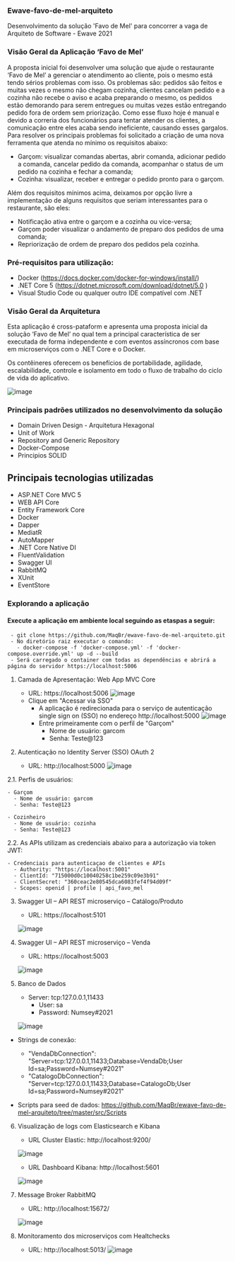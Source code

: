 ### Ewave-favo-de-mel-arquiteto
Desenvolvimento da solução 'Favo de Mel' para concorrer a vaga de Arquiteto de Software - Ewave 2021

### Visão Geral da Aplicação ‘Favo de Mel’

A proposta inicial foi desenvolver uma solução que ajude o restaurante ‘Favo de Mel’ a gerenciar o atendimento ao cliente, pois o mesmo está tendo sérios problemas com isso. Os problemas são: pedidos são feitos e muitas vezes o mesmo não chegam cozinha, clientes cancelam pedido e a cozinha não recebe o aviso e acaba preparando o mesmo, os pedidos estão demorando para serem entregues ou muitas vezes estão entregando pedido fora de ordem sem priorização.
Como esse fluxo hoje é manual e devido a correria dos funcionários para tentar atender os clientes, a comunicação entre eles acaba sendo ineficiente, causando esses gargalos.
Para resolver os principais problemas foi solicitado a criação de uma nova ferramenta que atenda no mínimo os requisitos abaixo:
- Garçom: visualizar comandas abertas, abrir comanda, adicionar pedido a comanda, cancelar pedido da comanda, acompanhar o status de um pedido na cozinha e fechar a comanda;
- Cozinha: visualizar, receber e entregar o pedido pronto para o garçom.

Além dos requisitos mínimos acima, deixamos por opção livre a implementação de alguns requisitos que seriam interessantes para o restaurante, são eles:
-  Notificação ativa entre o garçom e a cozinha ou vice-versa;
-  Garçom poder visualizar o andamento de preparo dos pedidos de uma comanda;
-  Repriorização de ordem de preparo dos pedidos pela cozinha.

### Pré-requisitos para utilização:
- Docker (https://docs.docker.com/docker-for-windows/install/)
- .NET Core 5 (https://dotnet.microsoft.com/download/dotnet/5.0 )
- Visual Studio Code ou qualquer outro IDE compatível com .NET

### Visão Geral da Arquitetura

Esta aplicação é cross-pataform e apresenta uma proposta inicial da solução ‘Favo de Mel’ no qual tem a principal característica de ser executada de forma independente e com eventos assíncronos com base em microserviços com o .NET Core e o Docker.

Os contêineres oferecem os benefícios de portabilidade, agilidade, escalabilidade, controle e isolamento em todo o fluxo de trabalho do ciclo de vida do aplicativo. 

![image](https://user-images.githubusercontent.com/19453244/129207906-9c06c7d5-3886-440e-8703-14122bb36550.png)

### Principais padrões utilizados no desenvolvimento da solução
- Domain Driven Design - Arquitetura Hexagonal
- Unit of Work
- Repository and Generic Repository
- Docker-Compose
- Principios SOLID

## Principais tecnologias utilizadas
- ASP.NET Core MVC 5
- WEB API Core
- Entity Framework Core
- Docker
- Dapper
- MediatR
- AutoMapper
- .NET Core Native DI
- FluentValidation
- Swagger UI
- RabbitMQ
- XUnit
- EventStore

### Explorando a aplicação

#### Execute a aplicação em ambiente local seguindo as etaspas a seguir:
     - git clone https://github.com/MaqBr/ewave-favo-de-mel-arquiteto.git
     - No diretório raiz executar o comando:
       - docker-compose -f 'docker-compose.yml' -f 'docker-compose.override.yml' up -d --build
     - Será carregado o container com todas as dependências e abrirá a página do servidor https://localhost:5006
     
1. Camada de Apresentação: Web App MVC Core
   - URL: https://localhost:5006
    ![image](https://user-images.githubusercontent.com/19453244/129280907-44035b89-6412-443b-945b-6de2b92956a1.png)
   - Clique em "Acessar via SSO"
     - A aplicação é redirecionada para o serviço de autenticação single sign on (SSO) no endereço http://localhost:5000 
      ![image](https://user-images.githubusercontent.com/19453244/129281239-0213875c-a2ec-40d2-bd65-d5603ed26327.png)
     - Entre primeiramente com o perfil de "Garçom"
       - Nome de usuário: garcom
       - Senha: Teste@123
 
2. Autenticação no Identity Server (SSO) OAuth 2 
   - URL: http://localhost:5000
    ![image](https://user-images.githubusercontent.com/19453244/129215180-ac5106d6-0674-4017-8c60-7a9a669cc485.png)

2.1. Perfis de usuários:

    - Garçom
      - Nome de usuário: garcom
      - Senha: Teste@123

    - Cozinheiro
      - Nome de usuário: cozinha
      - Senha: Teste@123

2.2. As APIs utilizam as credenciais abaixo para a autorização via token JWT:
    
    - Credenciais para autenticaçao de clientes e APIs
      - Authority: "https://localhost:5001"
      - ClientId: "715000d0c10040258c1be259c09e3b91"
      - ClientSecret: "360ceac2e80545dca6083fef4f94d09f"
      - Scopes: openid | profile | api_favo_mel

3. Swagger UI – API REST microserviço – Catálogo/Produto
   - URL: https://localhost:5101

    ![image](https://user-images.githubusercontent.com/19453244/129218403-fbe97d75-d50e-4627-8a0a-33554de83654.png)


4. Swagger UI – API REST microserviço – Venda
   - URL: https://localhost:5003

    ![image](https://user-images.githubusercontent.com/19453244/129219798-b693cc0e-b5d5-4d90-8c37-8d0da7ab3456.png)

5. Banco de Dados

   - Server: tcp:127.0.0.1,11433
     - User: sa
     - Password: Numsey#2021

   ![image](https://user-images.githubusercontent.com/19453244/129221734-2a1bc9b8-b48d-4251-8efd-b1b9ebcb676f.png)


  - Strings de conexão:
    - "VendaDbConnection": "Server=tcp:127.0.0.1,11433;Database=VendaDb;User Id=sa;Password=Numsey#2021"
    - "CatalogoDbConnection": "Server=tcp:127.0.0.1,11433;Database=CatalogoDb;User Id=sa;Password=Numsey#2021"

- Scripts para seed de dados:
https://github.com/MaqBr/ewave-favo-de-mel-arquiteto/tree/master/src/Scripts


6.  Visualização de logs com Elasticsearch e Kibana

    - URL Cluster Elastic: http://localhost:9200/

    ![image](https://user-images.githubusercontent.com/19453244/129223746-a902f10d-8e7e-471b-882b-ce4e3729cb8e.png)

    - URL Dashboard Kibana: http://localhost:5601

    ![image](https://user-images.githubusercontent.com/19453244/129224025-3cf06da7-bc95-49e4-9307-7034542e8954.png)

7. Message Broker RabbitMQ

    - URL: http://localhost:15672/

    ![image](https://user-images.githubusercontent.com/19453244/129299354-024bf817-641e-4884-a3dc-0e89d30e916d.png)

8. Monitoramento dos microserviços com Healtchecks

    - URL: http://localhost:5013/
    ![image](https://user-images.githubusercontent.com/19453244/129225181-60c83fbb-be2e-4d96-8371-fe6542a1b7dc.png)


